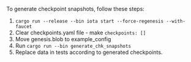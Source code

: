 To generate checkpoint snapshots, follow these steps:

1. `cargo run --release --bin iota start --force-regenesis --with-faucet`
2. Clear checkpoints.yaml file - make `checkpoints: []`
3. Move genesis.blob to example_config
4. Run `cargo run --bin generate_chk_snapshots`
5. Replace data in tests according to generated checkpoints.
